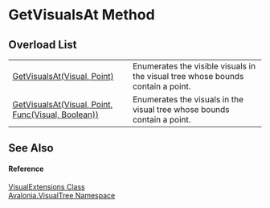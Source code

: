 # GetVisualsAt Method


## Overload List
<table>
<tr>
<td><a href="M_Avalonia_VisualTree_VisualExtensions_GetVisualsAt_1">GetVisualsAt(Visual, Point)</a></td>
<td>Enumerates the visible visuals in the visual tree whose bounds contain a point.</td>
</tr>
<tr>
<td><a href="M_Avalonia_VisualTree_VisualExtensions_GetVisualsAt">GetVisualsAt(Visual, Point, Func(Visual, Boolean))</a></td>
<td>Enumerates the visuals in the visual tree whose bounds contain a point.</td>
</tr>
</table>

## See Also


#### Reference
<a href="T_Avalonia_VisualTree_VisualExtensions">VisualExtensions Class</a>  
<a href="N_Avalonia_VisualTree">Avalonia.VisualTree Namespace</a>  
